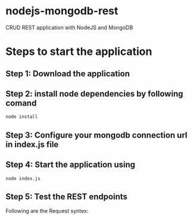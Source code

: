 # nodejs-mongodb-rest
CRUD REST application with NodeJS and MongoDB

# Steps to start the application
## Step 1: Download the application
## Step 2: install node dependencies by following comand

`node install`

## Step 3: Configure your mongodb connection url in index.js file

## Step 4: Start the application using 

`node index.js`

## Step 5: Test the REST endpoints

Following are the Request syntex:


